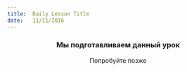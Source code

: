 ```yaml
---
title:  Daily Lesson Title
date:   11/11/2016
---
```


### <center>Мы подготавливаем данный урок</center> 

 <center>Попробуйте позже</center>
